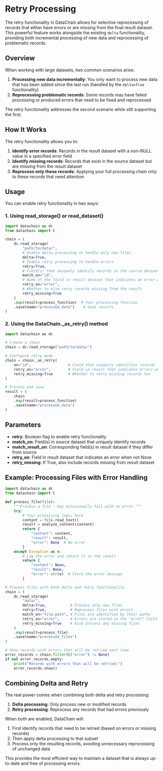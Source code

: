 # Retry Processing

The retry functionality in DataChain allows for selective reprocessing of records that either have errors or are missing from the final result dataset. This powerful feature works alongside the existing `delta` functionality, providing both incremental processing of new data and reprocessing of problematic records.

## Overview

When working with large datasets, two common scenarios arise:

1. **Processing new data incrementally**: You only want to process new data that has been added since the last run (handled by the `delta=True` functionality)
2. **Reprocessing problematic records**: Some records may have failed processing or produced errors that need to be fixed and reprocessed

The retry functionality addresses the second scenario while still supporting the first.

## How It Works

The retry functionality allows you to:

1. **Identify error records**: Records in the result dataset with a non-NULL value in a specified error field
2. **Identify missing records**: Records that exist in the source dataset but are missing from the result dataset
3. **Reprocess only these records**: Applying your full processing chain only to these records that need attention

## Usage

You can enable retry functionality in two ways:

### 1. Using read_storage() or read_dataset()

```python
import datachain as dc
from datachain import C

chain = (
    dc.read_storage(
        "path/to/data/",
        # Enable delta processing to handle only new files
        delta=True,
        # Enable retry processing to handle errors
        retry=True,
        # Field(s) that uniquely identify records in the source dataset
        match_on="id",
        # Name of the field in result dataset that indicates an error when not None
        retry_on="error",
        # Whether to also retry records missing from the result
        retry_missing=True
    )
    .map(result=process_function)  # Your processing function
    .save(name="processed_data")    # Save results
)
```

### 2. Using the DataChain._as_retry() method

```python
import datachain as dc

# Create a chain
chain = dc.read_storage("path/to/data/")

# Configure retry mode
chain = chain._as_retry(
    on="id",                 # Field that uniquely identifies records
    retry_on="error",        # Field in result that indicates errors when not None
    retry_missing=True       # Whether to retry missing records too
)

# Process and save
result = (
    chain
    .map(result=process_function)
    .save(name="processed_data")
)
```

## Parameters

- **retry**: Boolean flag to enable retry functionality
- **match_on**: Field(s) in source dataset that uniquely identify records
- **match_result_on**: Corresponding field(s) in result dataset if they differ from source
- **retry_on**: Field in result dataset that indicates an error when not None
- **retry_missing**: If True, also include records missing from result dataset

## Example: Processing Files with Error Handling

```python
import datachain as dc
from datachain import C

def process_file(file):
    """Process a file - may occasionally fail with an error."""
    try:
        # Your processing logic here
        content = file.read_text()
        result = analyze_content(content)
        return {
            "content": content,
            "result": result,
            "error": None  # No error
        }
    except Exception as e:
        # Log the error and return it in the result
        return {
            "content": None,
            "result": None,
            "error": str(e)  # Store the error message
        }

# Process files with both delta and retry functionality
chain = (
    dc.read_storage(
        "data/",
        delta=True,           # Process only new files
        retry=True,           # Reprocess files with errors
        match_on="file.path", # Files are identified by their paths
        retry_on="error",     # Errors are stored in the "error" field
        retry_missing=True    # Also process any missing files
    )
    .map(result=process_file)
    .save(name="processed_files")
)

# Show records with errors that will be retried next time
error_records = chain.filter(C("error") != None)
if not error_records.empty:
    print("Records with errors that will be retried:")
    error_records.show()
```

## Combining Delta and Retry

The real power comes when combining both delta and retry processing:

1. **Delta processing**: Only process new or modified records
2. **Retry processing**: Reprocess any records that had errors previously

When both are enabled, DataChain will:

1. First identify records that need to be retried (based on errors or missing records)
2. Then apply delta processing to that subset
3. Process only the resulting records, avoiding unnecessary reprocessing of unchanged data

This provides the most efficient way to maintain a dataset that is always up-to-date and free of processing errors.
